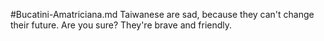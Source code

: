 #Bucatini-Amatriciana.md
Taiwanese are sad, because they can't change their future.
Are you sure? They're brave and friendly.